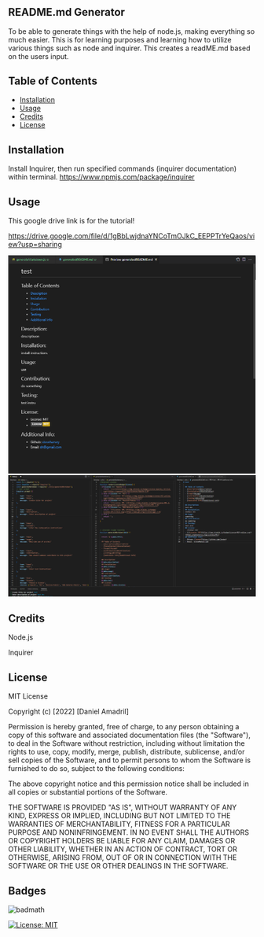 # <RMG3N>

## README.md Generator


To be able to generate things with the help of node.js, making everything so much easier.
This is for learning purposes and learning how to utilize various things such as node and inquirer.
This creates a readME.md based on the users input.


## Table of Contents 



- [Installation](#installation)
- [Usage](#usage)
- [Credits](#credits)
- [License](#license)

## Installation

Install Inquirer, then run specified commands (inquirer documentation)  within terminal.
https://www.npmjs.com/package/inquirer
## Usage

This google drive link is for the tutorial!

  https://drive.google.com/file/d/1gBbLwjdnaYNCoTmOJkC_EEPPTrYeQaos/view?usp=sharing
  

 <img src="https://github.com/wickedslug883/RMG3N/blob/main/assets/Screenshot_88.png?raw=true"/>
  
 <img src="https://github.com/wickedslug883/RMG3N/blob/main/assets/Screenshot_89.png?raw=true)"/>

## Credits

  Node.js
  
  Inquirer

## License

MIT License

Copyright (c) [2022] [Daniel Amadril]

Permission is hereby granted, free of charge, to any person obtaining a copy of this software and associated documentation files (the "Software"), to deal in the Software without restriction, including without limitation the rights to use, copy, modify, merge, publish, distribute, sublicense, and/or sell copies of the Software, and to permit persons to whom the Software is furnished to do so, subject to the following conditions:

The above copyright notice and this permission notice shall be included in all copies or substantial portions of the Software.

THE SOFTWARE IS PROVIDED "AS IS", WITHOUT WARRANTY OF ANY KIND, EXPRESS OR IMPLIED, INCLUDING BUT NOT LIMITED TO THE WARRANTIES OF MERCHANTABILITY, FITNESS FOR A PARTICULAR PURPOSE AND NONINFRINGEMENT. IN NO EVENT SHALL THE AUTHORS OR COPYRIGHT HOLDERS BE LIABLE FOR ANY CLAIM, DAMAGES OR OTHER LIABILITY, WHETHER IN AN ACTION OF CONTRACT, TORT OR OTHERWISE, ARISING FROM, OUT OF OR IN CONNECTION WITH THE SOFTWARE OR THE USE OR OTHER DEALINGS IN THE SOFTWARE.
## Badges

![badmath](https://img.shields.io/github/languages/top/lernantino/badmath)

[![License: MIT](https://img.shields.io/badge/License-MIT-yellow.svg)](https://opensource.org/licenses/MIT)


